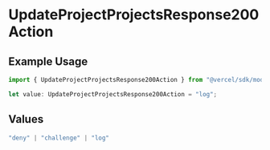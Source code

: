 # UpdateProjectProjectsResponse200Action

## Example Usage

```typescript
import { UpdateProjectProjectsResponse200Action } from "@vercel/sdk/models/updateprojectop.js";

let value: UpdateProjectProjectsResponse200Action = "log";
```

## Values

```typescript
"deny" | "challenge" | "log"
```